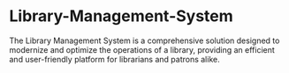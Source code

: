 # Library-Management-System
The Library Management System is a comprehensive solution designed to modernize and optimize the operations of a library, providing an efficient and user-friendly platform for librarians and patrons alike. 
